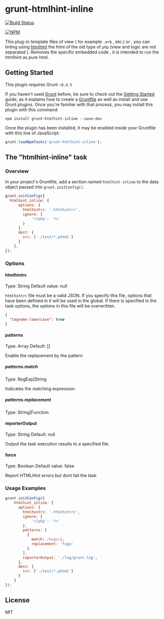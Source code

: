 grunt-htmlhint-inline
================

[![Build Status](https://travis-ci.org/kazu69/grunt-htmlhint-inline.svg?branch=master)](https://travis-ci.org/kazu69/grunt-htmlhint-inline)

[![NPM](https://nodei.co/npm/grunt-htmlhint-inline.png)](https://nodei.co/npm/grunt-htmlhint-inline/)

This plug-in template files of view ( for example ```.erb``` , etc.) or , you can linting using [htmlhint](https://github.com/yaniswang/HTMLHint) the html of the old type of ```php``` (view and logic are not separated ).
Removes the specific embedded code , it is intended to run the htmlhint as pure html.

## Getting Started
This plugin requires Grunt `~0.4.5`

If you haven't used [Grunt](http://gruntjs.com/) before, be sure to check out the [Getting Started](http://gruntjs.com/getting-started) guide, as it explains how to create a [Gruntfile](http://gruntjs.com/sample-gruntfile) as well as install and use Grunt plugins. Once you're familiar with that process, you may install this plugin with this command:

```shell
npm install grunt-htmlhint-inline --save-dev
```

Once the plugin has been installed, it may be enabled inside your Gruntfile with this line of JavaScript:

```js
grunt.loadNpmTasks('grunt-htmlhint-inline');
```

## The "htmlhint-inline" task

### Overview
In your project's Gruntfile, add a section named `htmlhint-inline` to the data object passed into `grunt.initConfig()`.

```js
grunt.initConfig({
  htmlhint_inline: {
      options: {
        htmlhintrc: '.htmlhintrc',
        ignore: {
            '<?php': '?>'
        }
      },
      dest: {
        src: ['./test/*.phtml']
      }
    },
});
```

### Options

#### htmlhintrc
Type: String Default value: null

```htmlhintrc``` file must be a valid JSON.
If you specify this file, options that have been defined in it will be used in the global.
If there is specified in the task options, the options in this file will be overwritten.

```json
{
  "tagname-lowercase": true
}
```

#### patterns
Type: Array Default: []

Enable the replacement by the pattern

##### patterns.match

Type: RegExp|String

Indicates the matching expression.

##### patterns.replacement

Type: String|Function

#### reporterOutput

Type: String  Default: null

Output the task execution results to a specified file.

#### force

Type: Boolean Default value: false

Report HTMLHint errors but dont fail the task


### Usage Examples

```js
grunt.initConfig({
    htmlhint_inline: {
      options: {
        htmlhintrc: '.htmlhintrc',
        ignore: {
            '<?php': '?>'
        },
        patterns: [
          {
            match: /hoge/g,
            replacement: 'fuga'
          }
        ],
        reporterOutput: './log/grunt.log',
      },
      dest: {
        src: ['./test/*.phtml']
      }
    }
});
```
## License

MIT
